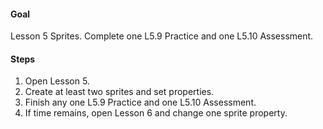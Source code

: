 #### Goal

Lesson 5 Sprites. Complete one L5.9 Practice and one L5.10 Assessment.

#### Steps

1. Open Lesson 5.
2. Create at least two sprites and set properties.
3. Finish any one L5.9 Practice and one L5.10 Assessment.
4. If time remains, open Lesson 6 and change one sprite property.
